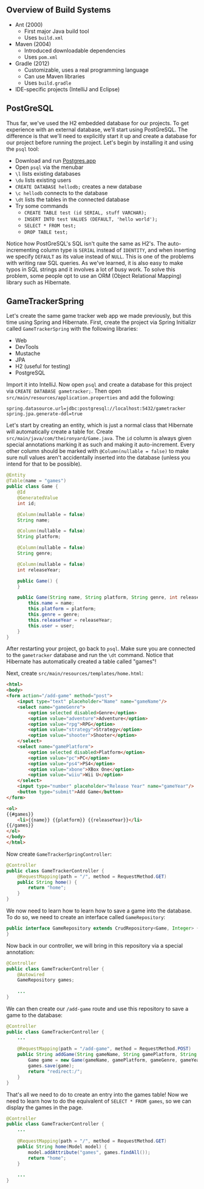 ## Overview of Build Systems

* Ant (2000)
  * First major Java build tool
  * Uses `build.xml`
* Maven (2004)
  * Introduced downloadable dependencies
  * Uses `pom.xml`
* Gradle (2012)
  * Customizable, uses a real programming language
  * Can use Maven libraries
  * Uses `build.gradle`
* IDE-specific projects (IntelliJ and Eclipse)

## PostGreSQL

Thus far, we've used the H2 embedded database for our projects. To get experience with an external database, we'll start using PostGreSQL. The difference is that we'll need to explicitly start it up and create a database for our project before running the project. Let's begin by installing it and using the `psql` tool:

* Download and run [Postgres.app](http://postgresapp.com/)
* Open `psql` via the menubar
* `\l` lists existing databases
* `\du` lists existing users
* `CREATE DATABASE hellodb;` creates a new database
* `\c hellodb` connects to the database
* `\dt` lists the tables in the connected database
* Try some commands
  * `CREATE TABLE test (id SERIAL, stuff VARCHAR);`
  * `INSERT INTO test VALUES (DEFAULT, 'hello world');`
  * `SELECT * FROM test;`
  * `DROP TABLE test;`

Notice how PostGreSQL's SQL isn't quite the same as H2's. The auto-incrementing column type is `SERIAL` instead of `IDENTITY`, and when inserting we specify `DEFAULT` as its value instead of `NULL`. This is one of the problems with writing raw SQL queries. As we've learned, it is also easy to make typos in SQL strings and it involves a lot of busy work. To solve this problem, some people opt to use an ORM (Object Relational Mapping) library such as Hibernate.

## GameTrackerSpring

Let's create the same game tracker web app we made previously, but this time using Spring and Hibernate. First, create the project via Spring Initializr called `GameTrackerSpring` with the following libraries:

* Web
* DevTools
* Mustache
* JPA
* H2 (useful for testing)
* PostgreSQL

Import it into IntelliJ. Now open `psql` and create a database for this project via `CREATE DATABASE gametracker;`. Then open `src/main/resources/application.properties` and add the following:

```
spring.datasource.url=jdbc:postgresql://localhost:5432/gametracker
spring.jpa.generate-ddl=true
```

Let's start by creating an entity, which is just a normal class that Hibernate will automatically create a table for. Create `src/main/java/com/theironyard/Game.java`. The `id` column is always given special annotations marking it as such and making it auto-increment. Every other column should be marked with `@Column(nullable = false)` to make sure null values aren't accidentally inserted into the database (unless you intend for that to be possible).

```java
@Entity
@Table(name = "games")
public class Game {
    @Id
    @GeneratedValue
    int id;

    @Column(nullable = false)
    String name;

    @Column(nullable = false)
    String platform;

    @Column(nullable = false)
    String genre;

    @Column(nullable = false)
    int releaseYear;

    public Game() {
    }

    public Game(String name, String platform, String genre, int releaseYear, User user) {
        this.name = name;
        this.platform = platform;
        this.genre = genre;
        this.releaseYear = releaseYear;
        this.user = user;
    }
}
```

After restarting your project, go back to `psql`. Make sure you are connected to the `gametracker` database and run the `\dt` command. Notice that Hibernate has automatically created a table called "games"!

Next, create `src/main/resources/templates/home.html`:

```html
<html>
<body>
<form action="/add-game" method="post">
    <input type="text" placeholder="Name" name="gameName"/>
    <select name="gameGenre">
        <option selected disabled>Genre</option>
        <option value="adventure">Adventure</option>
        <option value="rpg">RPG</option>
        <option value="strategy">Strategy</option>
        <option value="shooter">Shooter</option>
    </select>
    <select name="gamePlatform">
        <option selected disabled>Platform</option>
        <option value="pc">PC</option>
        <option value="ps4">PS4</option>
        <option value="xbone">XBox One</option>
        <option value="wiiu">Wii U</option>
    </select>
    <input type="number" placeholder="Release Year" name="gameYear"/>
    <button type="submit">Add Game</button>
</form>

<ol>
{{#games}}
    <li>{{name}} {{platform}} {{releaseYear}}</li>
{{/games}}
</ol>
</body>
</html>
```

Now create `GameTrackerSpringController`:

```java
@Controller
public class GameTrackerController {
    @RequestMapping(path = "/", method = RequestMethod.GET)
    public String home() {
        return "home";
    }
}
```

We now need to learn how to learn how to save a game into the database. To do so, we need to create an interface called `GameRepository`:

```java
public interface GameRepository extends CrudRepository<Game, Integer> {
}
```

Now back in our controller, we will bring in this repository via a special annotation:

```java
@Controller
public class GameTrackerController {
    @Autowired
    GameRepository games;
    
    ...
}
```

We can then create our `/add-game` route and use this repository to save a game to the database:

```java
@Controller
public class GameTrackerController {
    ...
    
    @RequestMapping(path = "/add-game", method = RequestMethod.POST)
    public String addGame(String gameName, String gamePlatform, String gameGenre, int gameYear) {
        Game game = new Game(gameName, gamePlatform, gameGenre, gameYear);
        games.save(game);
        return "redirect:/";
    }
}
```

That's all we need to do to create an entry into the games table! Now we need to learn how to do the equivalent of `SELECT * FROM games`, so we can display the games in the page.

```java
@Controller
public class GameTrackerController {
    ...
    
    @RequestMapping(path = "/", method = RequestMethod.GET)
    public String home(Model model) {
        model.addAttribute("games", games.findAll());
        return "home";
    }
    
    ...
}
```
